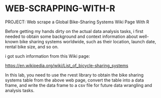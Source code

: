 # WEB-SCRAPPING-WITH-R
PROJECT: Web scrape a Global Bike-Sharing Systems Wiki Page With R

 Before getting my hands dirty on the actual data analysis tasks, i first needed to obtain some background and context information about well-known bike sharing systems worldwide, such as their location, launch date, rental bike size, and so on.

i got such information from this Wiki page:

https://en.wikipedia.org/wiki/List_of_bicycle-sharing_systems

In this lab, you need to use the rvest library to obtain the bike sharing systems table from the above web page, convert the table into a data frame, and write the data frame to a csv file for future data wrangling and analysis tasks.
